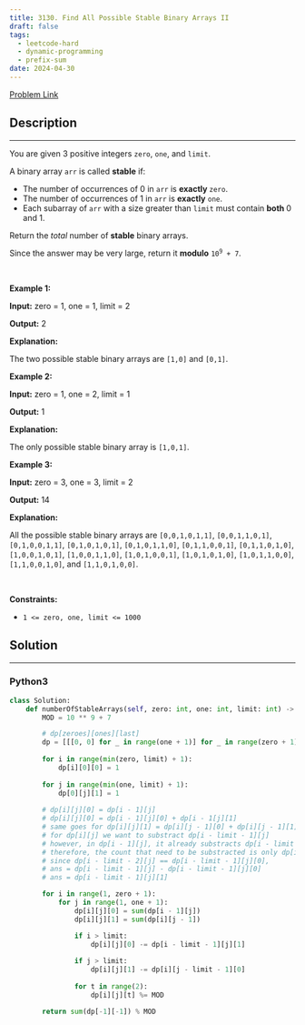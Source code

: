 ```yaml
---
title: 3130. Find All Possible Stable Binary Arrays II
draft: false
tags: 
  - leetcode-hard
  - dynamic-programming
  - prefix-sum
date: 2024-04-30
---
```


[Problem Link](https://leetcode.com/problems/find-all-possible-stable-binary-arrays-ii/)

## Description

---
<p>You are given 3 positive integers <code>zero</code>, <code>one</code>, and <code>limit</code>.</p>

<p>A <span data-keyword="binary-array">binary array</span> <code>arr</code> is called <strong>stable</strong> if:</p>

<ul>
	<li>The number of occurrences of 0 in <code>arr</code> is <strong>exactly </strong><code>zero</code>.</li>
	<li>The number of occurrences of 1 in <code>arr</code> is <strong>exactly</strong> <code>one</code>.</li>
	<li>Each <span data-keyword="subarray-nonempty">subarray</span> of <code>arr</code> with a size greater than <code>limit</code> must contain <strong>both </strong>0 and 1.</li>
</ul>

<p>Return the <em>total</em> number of <strong>stable</strong> binary arrays.</p>

<p>Since the answer may be very large, return it <strong>modulo</strong> <code>10<sup>9</sup> + 7</code>.</p>

<p>&nbsp;</p>
<p><strong class="example">Example 1:</strong></p>

<div class="example-block">
<p><strong>Input:</strong> <span class="example-io">zero = 1, one = 1, limit = 2</span></p>

<p><strong>Output:</strong> <span class="example-io">2</span></p>

<p><strong>Explanation:</strong></p>

<p>The two possible stable binary arrays are <code>[1,0]</code> and <code>[0,1]</code>.</p>
</div>

<p><strong class="example">Example 2:</strong></p>

<div class="example-block">
<p><strong>Input:</strong> <span class="example-io">zero = 1, one = 2, limit = 1</span></p>

<p><strong>Output:</strong> <span class="example-io">1</span></p>

<p><strong>Explanation:</strong></p>

<p>The only possible stable binary array is <code>[1,0,1]</code>.</p>
</div>

<p><strong class="example">Example 3:</strong></p>

<div class="example-block">
<p><strong>Input:</strong> <span class="example-io">zero = 3, one = 3, limit = 2</span></p>

<p><strong>Output:</strong> <span class="example-io">14</span></p>

<p><strong>Explanation:</strong></p>

<p>All the possible stable binary arrays are <code>[0,0,1,0,1,1]</code>, <code>[0,0,1,1,0,1]</code>, <code>[0,1,0,0,1,1]</code>, <code>[0,1,0,1,0,1]</code>, <code>[0,1,0,1,1,0]</code>, <code>[0,1,1,0,0,1]</code>, <code>[0,1,1,0,1,0]</code>, <code>[1,0,0,1,0,1]</code>, <code>[1,0,0,1,1,0]</code>, <code>[1,0,1,0,0,1]</code>, <code>[1,0,1,0,1,0]</code>, <code>[1,0,1,1,0,0]</code>, <code>[1,1,0,0,1,0]</code>, and <code>[1,1,0,1,0,0]</code>.</p>
</div>

<p>&nbsp;</p>
<p><strong>Constraints:</strong></p>

<ul>
	<li><code>1 &lt;= zero, one, limit &lt;= 1000</code></li>
</ul>


## Solution

---
### Python3
``` py title='find-all-possible-stable-binary-arrays-ii'
class Solution:
    def numberOfStableArrays(self, zero: int, one: int, limit: int) -> int:
        MOD = 10 ** 9 + 7

        # dp[zeroes][ones][last]
        dp = [[[0, 0] for _ in range(one + 1)] for _ in range(zero + 1)]
        
        for i in range(min(zero, limit) + 1):
            dp[i][0][0] = 1
        
        for j in range(min(one, limit) + 1):
            dp[0][j][1] = 1
        
        # dp[i][j][0] = dp[i - 1][j]
        # dp[i][j][0] = dp[i - 1][j][0] + dp[i - 1[j][1]
        # same goes for dp[i][j][1] = dp[i][j - 1][0] + dp[i][j - 1][1]
        # for dp[i][j] we want to substract dp[i - limit - 1][j]
        # however, in dp[i - 1][j], it already substracts dp[i - limit - 2][j]
        # therefore, the count that need to be substracted is only dp[i - limit - 1][j] - dp[i - limit - 2][j]
        # since dp[i - limit - 2][j] == dp[i - limit - 1][j][0],
        # ans = dp[i - limit - 1][j] - dp[i - limit - 1][j][0]
        # ans = dp[i - limit - 1][j][1]

        for i in range(1, zero + 1):
            for j in range(1, one + 1):
                dp[i][j][0] = sum(dp[i - 1][j])
                dp[i][j][1] = sum(dp[i][j - 1])

                if i > limit:
                    dp[i][j][0] -= dp[i - limit - 1][j][1]
                
                if j > limit:
                    dp[i][j][1] -= dp[i][j - limit - 1][0]
                
                for t in range(2):
                    dp[i][j][t] %= MOD

        return sum(dp[-1][-1]) % MOD
```

